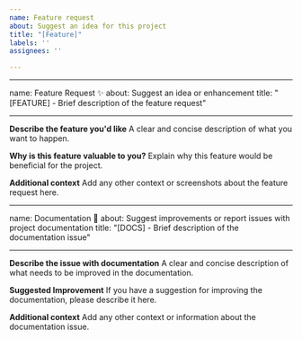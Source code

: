 ```yaml
---
name: Feature request
about: Suggest an idea for this project
title: "[Feature]"
labels: ''
assignees: ''

---
```


---

name: Feature Request ✨
about: Suggest an idea or enhancement
title: "[FEATURE] - Brief description of the feature request"

---

**Describe the feature you'd like**
A clear and concise description of what you want to happen.

**Why is this feature valuable to you?**
Explain why this feature would be beneficial for the project.

**Additional context**
Add any other context or screenshots about the feature request here.

---

name: Documentation 📖
about: Suggest improvements or report issues with project documentation
title: "[DOCS] - Brief description of the documentation issue"

---

**Describe the issue with documentation**
A clear and concise description of what needs to be improved in the documentation.

**Suggested Improvement**
If you have a suggestion for improving the documentation, please describe it here.

**Additional context**
Add any other context or information about the documentation issue.
